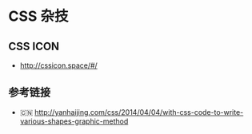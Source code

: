 # CSS 杂技

## CSS ICON
* http://cssicon.space/#/

## 参考链接
* 🇨🇳 http://yanhaijing.com/css/2014/04/04/with-css-code-to-write-various-shapes-graphic-method
